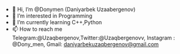 - 👋 Hi, I’m @Donymen (Daniyarbek Uzaabergenov)
- 👀 I’m interested in Programming
- 🌱 I’m currently learning C++,Python
- 📫 How to reach me Telegram:@Uzaqbergenov,Twitter:@Uzaqbergenovv, Instagram : @Dony_men, Gmail: daniyarbekuzaqbergenov@gmail.com

<!---
Donymen/Donymen is a ✨ special ✨ repository because its `README.md` (this file) appears on your GitHub profile.
You can click the Preview link to take a look at your changes.
--->

